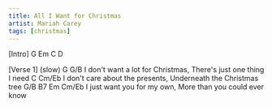 ```yaml
---
title: All I Want for Christmas
artist: Mariah Carey
tags: [christmas]
---
```

[Intro] G  Em   C   D

[Verse 1] (slow)
G                                 G/B
I don't want a lot for Christmas, There's just one thing I need
C                                Cm/Eb
I don't care about the presents, Underneath the Christmas tree
G/B                      B7   Em                       Cm/Eb
I just want you for my own,   More than you could ever know